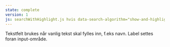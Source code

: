 ```yaml
---
state: complete
version: 1
js: searchWithHighlight.js hvis data-search-algorithm="show-and-highlight"
---
```

Tekstfelt brukes når vanlig tekst skal fylles inn, f.eks navn. Label settes foran input-område.